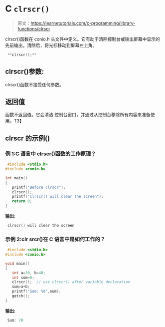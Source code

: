 # C `clrscr()`

> 原文：<https://learnetutorials.com/c-programming/library-functions/clrscr>

clrscr()函数在 conio.h 头文件中定义。它有助于清除控制台或输出屏幕中显示的先前输出。清除后，将光标移动到屏幕左上角。

```c
 **clrscr();** 

```

## clrscr()参数:

clrscr()函数不接受任何参数。

## 返回值

函数不返回值。它会清洁  控制台窗口，并通过从控制台移除所有内容来准备使用。T3】

## clrscr 的示例()

### 例 1:C 语言中 clrscr()函数的工作原理？

```c
 #include <stdio.h>
#include <conio.h>

int main()
{
   printf("Before clrscr");
   clrscr();
   printf("clrscr() will clear the screen");
   return 0;
} 

```

**输出:**

```c
 clrscr() will clear the screen 
```

### 示例 2:clr srcr()在 C 语言中是如何工作的？

```c
 #include <stdio.h>
#include <conio.h>

void main()
{
   int a=30, b=40;
   int sum=0;
   clrscr();  // use clrscr() after variable declaration
   sum=a+b;
   printf("Sum: %d",sum);
   getch();
} 

```

**输出:**

```c
 Sum: 70 
```